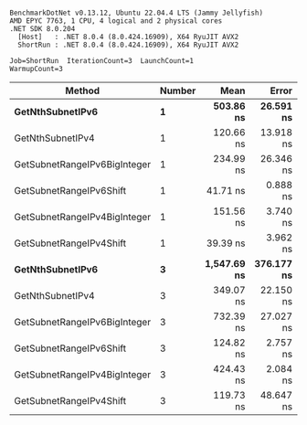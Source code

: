 ```

BenchmarkDotNet v0.13.12, Ubuntu 22.04.4 LTS (Jammy Jellyfish)
AMD EPYC 7763, 1 CPU, 4 logical and 2 physical cores
.NET SDK 8.0.204
  [Host]   : .NET 8.0.4 (8.0.424.16909), X64 RyuJIT AVX2
  ShortRun : .NET 8.0.4 (8.0.424.16909), X64 RyuJIT AVX2

Job=ShortRun  IterationCount=3  LaunchCount=1  
WarmupCount=3  

```
| Method                       | Number | Mean        | Error      | StdDev    | Min         | Max         | Gen0   | Allocated |
|----------------------------- |------- |------------:|-----------:|----------:|------------:|------------:|-------:|----------:|
| **GetNthSubnetIPv6**             | **1**      |   **503.86 ns** |  **26.591 ns** |  **1.458 ns** |   **502.60 ns** |   **505.45 ns** | **0.0076** |     **696 B** |
| GetNthSubnetIPv4             | 1      |   120.66 ns |  13.918 ns |  0.763 ns |   120.05 ns |   121.51 ns | 0.0019 |     160 B |
| GetSubnetRangeIPv6BigInteger | 1      |   234.99 ns |  26.346 ns |  1.444 ns |   233.52 ns |   236.40 ns | 0.0050 |     432 B |
| GetSubnetRangeIPv6Shift      | 1      |    41.71 ns |   0.888 ns |  0.049 ns |    41.65 ns |    41.74 ns | 0.0019 |     160 B |
| GetSubnetRangeIPv4BigInteger | 1      |   151.56 ns |   3.740 ns |  0.205 ns |   151.35 ns |   151.76 ns | 0.0024 |     208 B |
| GetSubnetRangeIPv4Shift      | 1      |    39.39 ns |   3.962 ns |  0.217 ns |    39.25 ns |    39.64 ns | 0.0021 |     176 B |
| **GetNthSubnetIPv6**             | **3**      | **1,547.69 ns** | **376.177 ns** | **20.620 ns** | **1,530.21 ns** | **1,570.43 ns** | **0.0248** |    **2168 B** |
| GetNthSubnetIPv4             | 3      |   349.07 ns |  22.150 ns |  1.214 ns |   348.30 ns |   350.47 ns | 0.0057 |     480 B |
| GetSubnetRangeIPv6BigInteger | 3      |   732.39 ns |  27.027 ns |  1.481 ns |   730.68 ns |   733.27 ns | 0.0153 |    1296 B |
| GetSubnetRangeIPv6Shift      | 3      |   124.82 ns |   2.757 ns |  0.151 ns |   124.65 ns |   124.93 ns | 0.0057 |     480 B |
| GetSubnetRangeIPv4BigInteger | 3      |   424.43 ns |   2.084 ns |  0.114 ns |   424.31 ns |   424.54 ns | 0.0072 |     624 B |
| GetSubnetRangeIPv4Shift      | 3      |   119.73 ns |  48.647 ns |  2.667 ns |   117.90 ns |   122.79 ns | 0.0062 |     528 B |
